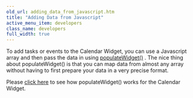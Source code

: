```yaml
---
old_url: adding_data_from_javascript.htm
title: "Adding Data from Javascript"
active_menu_item: developers
class_name: developers
full_width: true
---
```



To add tasks or events to the Calendar Widget, you can use a Javascript array and then pass the data in using [populateWidget()](/developers/documentation/scripting-apis/client-api/widget-data-state-manipulation/populatewidget/) . The nice thing about populateWidget() is that you can map data from almost any array without having to first prepare your data in a very precise format.

Please [click here](/developers/documentation/scripting-apis/client-api/widget-data-state-manipulation/populatewidget/calendar-widget2) to see how populateWidget() works for the Calendar Widget.

